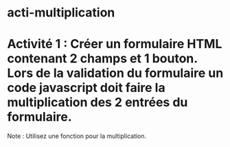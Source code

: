 # acti-multiplication

# Activité 1 : Créer un formulaire HTML contenant 2 champs et 1 bouton. Lors de la validation du formulaire un code javascript doit faire la multiplication des 2 entrées du formulaire. 
Note : Utilisez une fonction pour la multiplication.

